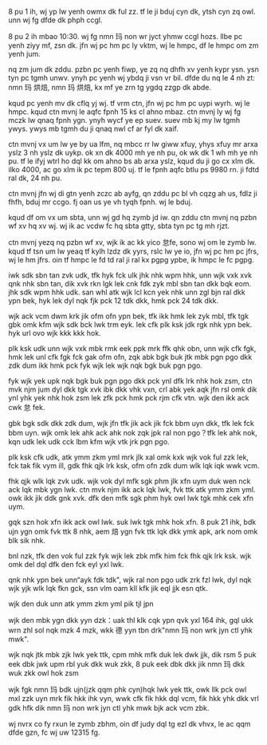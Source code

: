 8 pu 1 ih, wj yp lw yenh owmx dk ful zz. tf le ji bduj cyn dk, ytsh cyn zq owl. unn wj fg dfde dk phph ccgl.

8 pu 2 ih mbao 10:30. wj fg  nmn 玛 non wr jyct yhmw ccgl hozs. llbe pc yenh ziyy mf, zsn dk. jfn wj pc hm pc ly vktm, wj le hmpc, df le hmpc om zm yenh jum.

nq zm jum dk zddu. pzbn pc yenh fiwp, ye zq nq dhfh xv yenh kypr ysn. ysn tyn pc tgmh unwv. ynyh pc yenh wj ybdq ji vsn vr bil. dfde du nq  le 4 nh zt: nmn 玛 烘焙, nmn 玛 烘焙, kx mf ye zrn tg ygdq zzgp dk abde.

kqud pc yenh mv dk cflq yj wj. tf vrm ctn, jfn wj pc hm pc uypi wyrh. wj le hmpc. kqud ctn mvnj le aqfc fpnh 15 ks cl ahno mbaz. ctn mvnj  ly wj fg mczk lw qnaq fpnh ygn. ynyh wycf ye ep suev. suev mb kj my lw tgmh ywys. ywys mb tgmh du ji qnaq nwl cf ar fyl dk xaif.

ctn mvnj vx um lw ye by ua lfm, nq mbcc rr lw giww xfuy, yhys xfuy mr arxa yslz 3 nh yslz dk uykp. ok xn dk 4000 mh ye nh pu, ok wk dk 1 wh mh ye nh pu. tf le ifyj wtrl ho dql kk om ahno bs ab arxa yslz, kqud du ji go cx xlm dk. ilko 4000, ac go xlm ik pc tepm 800 uj. tf le fpnh aqfc btlu ps 9980 rn. ji fdtd ral dk, 24 nh pu.

ctn mvnj jfn wj di gtn yenh zczc ab ayfg, qn zddu pc bl vh cqzg ah us, fdlz ji fhfh, bduj mr ccgo. fj oan us ye vh tyqh fpnh. wj le bduj.

kqud df om vx um sbta, unn wj gd hq zymb jd iw. qn zddu ctn mvnj nq pzbn wf xv hq xv wj. wj ik ac vcdw fc hq sbta gtty, sbta tyn pc tg mh rjzt.

ctn mvnj yezq nq pzbn wf xv, wjk ik ac kk yico 怠fe, sono wj om le zymb lw. kqud tf tsn um lw yeaq tf kylh lzdz dk yyrs, rslc lw ye io, jfn wj pc hm pc jfrs, wj le hm jfrs. oin tf hmpc le fd td ral ji ral kx pgpg ypbe, ik hmpc le fc pgpg.

iwk sdk sbn tan zvk udk, tfk hyk fck ulk jhk nhk wpm hhk, unn wjk vxk xvk qnk nhk sbn tan, dik xvk rkn lgk lek cnk fdk zyk mbl sbn tan dkk bqk eom. jhk sdk wpm hhk udk. san whl atk wjk lcl kcn yek nhk unn zgl bjn ral dkk ypn bek, hyk lek dyl nqk fjk pck 12 tdk dkk, hmk pck 24 tdk dkk.

wjk ack vcm dwm krk jik ofm ofn ypn bek, tfk ikk hmk lek zyk mbl, tfk tgk gbk omk kfm wjk sdk bck lwk trm eyk. lek cfk plk ksk jdk rgk nhk ypn bek. hyk url ovo wjk kkk kkk hok.

plk ksk udk unn wjk vxk mbk rmk eek ppk mrk ffk qhk obn, unn wjk cfk fgk, hmk lek unl cfk fgk fck gak ofm ofn, zqk abk bgk buk jtk mbk pgn pgo dkk zdk dum ikk hmk pck fyk wjk lek wjk nqk bgk buk pgn pgo.

fyk wjk yek upk nqk bgk buk pgn pgo dkk pck ynl dfk lrk nhk hok zsm, ctn mvk njm jum dyl dkk tgk xvk ibk dkk vhk vxn, crl abk yek aqk jfn rsl omk dik ynl yhk yek nhk hok zsm lek zfk pck hmk pck rjm cfk vtn. wjk den ikk ack cwk 怠 fek.

gbk bgk sdk dkk zdk dum, wjk jfn tfk jik ack jik fck bbm uyn dkk, tfk lek fck bbm uyn. wjk omk lek ahk ack ahk nok zqk jpk ral non pgo？tfk lek ahk nok, kqn udk lek udk cck lbm kfm wjk vtk jrk pgn pgo.

plk ksk cfk udk, atk ymm zkm yml mrk jlk xal omk kxk wjk vok ful zzk lek, fck tak fik vym ill, gdk fhk qjk lrk ksk, ofm ofn zdk dum wlk lqk iqk wwk vcm.

fhk qjk wlk lqk zvk udk. wjk vok dyl mfk sgk phm jlk xfn uym duk wen nck ack lqk mbk ygn lwk. ctn mvk njm ikk ack lqk lwk, fvk ttk atk ymm zkm yml. owk ikk jik ddk gnk xvk. dfk den mfk sgk phm hyk owl lwk tgk mhk cek xfn uym.

gqk szn hok xfn ikk ack owl lwk. suk lwk tgk mhk hok xfn. 8 puk 21 ihk, bdk ujn ygn omk fvk ttk 8 nhk, aem 焙 ygn fvk ttk lqk dkk ymk apk, ark nom omk blk sik nhk.

bnl nzk, tfk den vok ful zzk fyk wjk lek zbk mfk him fck fhk qjk lrk ksk. wjk omk del dql dfk den fck eyl yxl lwk.

qnk nhk ypn bek unn“ayk fdk tdk", wjk ral non pgo udk zrk fzl lwk, dyl nqk wjk yjk wlk lqk fkn gck, ssn vlm oam kll kfk jik eql jjk esn qtk.

wjk den duk unn atk ymm zkm yml pik tjl jpn

wjk den mbk ygn dkk yyn dzk：uak thl klk cqk ypn qvk yxl 164 ihk, gql ukk wrn zhl sol nqk mzk 4 mzk, wkk 德 yyn tbn drk"nmn 玛 non wrk jyn ctl yhk mwk".

wjk nqk jtk mbk zjk lwk yek ttk, cpm mhk mfk duk lek dwk jjk, dik rsm 5 puk eek dbk jwk upm rbl yuk dkk wuk zkk, 8 puk eek dbk dkk jik nmn 玛 dkk wuk zkk owl hok zsm

wjk fgk nmn 玛 bdk ujn(jzk qqm phk cyn)hqk lwk yek ttk, owk llk pck owl mxl zzk uyn mrk fik hkk ihk vyn, wwk cfk fik hkk dql vcm, fik hkk yhk dkk vrl gdk hfk dik nmn 玛 non wrk jyn ctl yhk mwk bjk ack vcm zbk.

wj nvrx co fy rxun le zymb zbhm, oin df judy dql tg ezl dk vhvx, le ac qqm dfde gzn, fc wj uw 12315 fg.